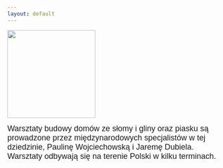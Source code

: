 ```yaml
---
layout: default
---
```

<img src="{{site.baseurl}}\articles\pictures\.jpg" width="200"><!--2--><p style="margin: 0px 0px 18px; font-size: 18px; font-family: Helvetica;">
Warsztaty budowy domów ze słomy i gliny oraz piasku są prowadzone przez międzynarodowych specjalistów w tej dziedzinie, Paulinę Wojciechowską i Jaremę Dubiela. Warsztaty odbywają się na terenie Polski w kilku terminach.<br></p>